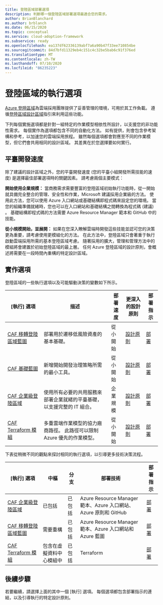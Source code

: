 ```yaml
---
title: 登陸區域部署選項
description: 判斷哪一個登陸區域部署選項最適合您的需求。
author: BrianBlanchard
ms.author: brblanch
ms.date: 06/15/2020
ms.topic: conceptual
ms.service: cloud-adoption-framework
ms.subservice: ready
ms.openlocfilehash: ea137df62336139abf7a6a90b47f33ee710854be
ms.sourcegitcommit: 84d7bfd11329eb4c151c4c32be5bab6c91f376ed
ms.translationtype: MT
ms.contentlocale: zh-TW
ms.lasthandoff: 07/10/2020
ms.locfileid: "86235223"
---
```

# <a name="landing-zone-implementation-options"></a>登陸區域的執行選項

[Azure 登陸區域](./index.md)為雲端採用團隊提供了妥善管理的環境，可用於其工作負載。 遵循[登陸區域設計區域](./design-areas.md)指引來利用這些功能。

下列每個實施選項都是針對一組特定的作業模型相依性所設計，以支援您的非功能性需求。 每個實作為選項都包含不同的自動化方法。 如有提供，則會包含參考架構和參考，以加速您的雲端採用旅程。 雖然每個選項都會對應至不同的作業模型，但它們會共用相同的設計區域。 其差異在於您選擇要如何實行。

## <a name="platform-development-velocity"></a>平臺開發速度

除了建議的設計區域之外，您的平臺開發速度 (您的平臺小組開發所需技能的速度) 是選擇最佳部署選項時的關鍵因素。 請考慮兩個主要模式：

**開始使用企業規模：** 當商務需求需要豐富的登陸區域初始執行功能時，從一開始就具備完全整合的管理、安全性和作業，Microsoft 建議採用企業級的方法。 使用此方法，您可以使用 Azure 入口網站或基礎結構即程式碼來設定您的環境。 當您的組織準備就緒時，您也可以在入口網站和基礎結構之間轉換為程式碼 (建議) 。 基礎結構即程式碼的方法需要 Azure Resource Manager 範本和 GitHub 中的技能。

**從小規模開始，並展開：** 如果在您深入瞭解雲端時開發這些技能並認可您的決策更為重要，請考慮使用更模組化的方法。 在此方法中，登陸區域只會著重于執行啟動雲端採用所需的基本登陸區域考慮。 隨著採用的擴大，管理和管理方法中的模組將會建置於初始登陸區域的最上層。 任何 Azure 登陸區域的設計原則，會概述將需要在一段時間內重構的特定設計區域。

## <a name="implementation-options"></a>實作選項

登陸區域的一些執行選項以及可能驅動決策的變數如下所示。

| [執行] 選項 | 描述 | 部署速度 | 更深入的設計原則 | 部署指示 |
|---|---|---|---|---|
| [CAF 移轉登陸區域藍圖](./migrate-landing-zone.md) | 部署用於遷移低風險資產的基本基礎。 | 從小開始 | [設計原則](./migrate-landing-zone.md#design-principles) | [部署](./migrate-landing-zone.md) |
| [CAF 基礎藍圖](./foundation-blueprint.md) | 新增開始開發治理策略所需的最小工具。 | 從小開始 | [設計原則](./foundation-blueprint.md#design-principles) | [部署](./foundation-blueprint.md) |
| [CAF 企業級登陸區域](./enterprise-scale.md) | 使用所有必要的共用服務來部署企業就緒的平臺基礎，以支援完整的 IT 組合。 | 企業規模 | [設計原則](../enterprise-scale/design-principles.md) | [部署](https://github.com/Azure/Enterprise-Scale/blob/main/docs/reference/contoso/Readme.md) |
| [CAF Terraform 模組](./terraform-landing-zone.md) | 多重雲端作業模型的協力廠商路徑。 此路徑可以限制 Azure 優先的作業模型。 | 從小開始 | [設計原則](./terraform-landing-zone.md#design-decisions) | [部署](./terraform-landing-zone.md#customize-and-deploy-your-first-landing-zone) |

下表從稍微不同的觀點來探討相同的執行選項，以引導更多技術決策流程。

| [執行] 選項 | 中樞 | 分支 | 部署技術 | 部署指示 |
|---|---|---|---|---|
| [CAF 企業級登陸區域](./enterprise-scale.md) | 已包括  | 已包括 | Azure Resource Manager 範本、Azure 入口網站、Azure 原則和 GitHub | [部署](../enterprise-scale/implementation-guidelines.md) |
| [CAF 移轉登陸區域藍圖](./migrate-landing-zone.md) | 需要重構 | 已包括 | Azure Resource Manager 範本、Azure 入口網站和 Azure 藍圖 | [部署](./migrate-landing-zone.md) |
| [CAF Terraform 模組](./terraform-landing-zone.md)  | 包含在虛擬資料中心模組中 | 已包括 | Terraform | [部署](./terraform-landing-zone.md#customize-and-deploy-your-first-landing-zone) |

## <a name="next-steps"></a>後續步驟

若要繼續，請選擇上面的其中一個 [執行] 選項。 每個選項都包含部署指示的連結，以及引導執行的特定設計原則。
